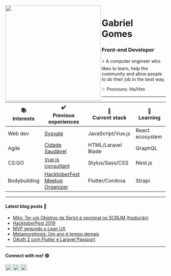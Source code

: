 
<img align="left" width="300" src="https://github.com/gab0gomes/gab0gomes/blob/master/lp.png?raw=true">

# Gabriel Gomes

### Front-end Developer

:zap: A computer engineer who likes to learn, help the community and allow people to do their job in the best way.

:sparkles: Pronouns: He/Him
<br>

----

| :books: <br> Interests | :heavy_check_mark: <br> Previous experiences   | :hammer: <br> Current stack | :rocket: <br> Learning |
| ---------------------- | ---------------------------------------------- | --------------------------- | ---------------------- |
| Web dev                | [Sysvale](https://sysvale.com/)                | JavaScript/Vue.js           | React ecosystem        |
| Agile                  | [Cidade Saudável](https://cidadesaudavel.com/) | HTML/Laravel Blade          | GraphQL                |
| CS:GO                  | [Vue.js consultant](https://medium.com/@gab0gomes/sobre-meu-primeiro-trabalho-como-consultor-8f553e3054f4) | Stylus/Sass/CSS | Nest.js |
| Bodybuilding           | [HacktoberFest Meetup Organizer](https://medium.com/sysvale/hacktoberpest-2019-8761a969c85e) |  Flutter/Cordova   | Strapi |

----

#### Latest blog posts :newspaper:
<!-- BLOG-POST-LIST:START -->
- [Mito: Ter um Objetivo da Sprint é opcional no SCRUM (tradução)](https://medium.com/@gab0gomes/mito-ter-um-objetivo-da-sprint-%C3%A9-opcional-no-scrum-tradu%C3%A7%C3%A3o-891ffffb3b94?source=rss-1da896a6630d------2)
- [HacktoberPest 2019](https://medium.com/sysvale/hacktoberpest-2019-8761a969c85e?source=rss-1da896a6630d------2)
- [MVP segundo o Lean UX](https://medium.com/sysvale/mvp-segundo-o-lean-ux-584958f7c48?source=rss-1da896a6630d------2)
- [Metamorphosis: Um ano é tempo demais](https://medium.com/@gab0gomes/metamorphosis-um-ano-%C3%A9-tempo-demais-b9f4da0b3524?source=rss-1da896a6630d------2)
- [OAuth 2 com Flutter e Laravel Passport](https://medium.com/sysvale/oauth-2-com-flutter-e-laravel-passport-a040c910631e?source=rss-1da896a6630d------2)
<!-- BLOG-POST-LIST:END -->

----

#### Connect with me! :smile:

<a href="https://twitter.com/gab0gomes">
  <img align="left" alt="Gabriel Gomes Twitter" width="21px" src="https://firebasestorage.googleapis.com/v0/b/github--images.appspot.com/o/Github%20images%2Ftwitter.svg?alt=media&token=0e4ffc45-d873-47ee-b08c-9b98b4fe66cf" />
</a>
<a href="https://www.linkedin.com/in/gabrielrgomes/">
  <img align="left" alt="Gabriel Gomes Linkedin" width="21px" src="https://firebasestorage.googleapis.com/v0/b/github--images.appspot.com/o/Github%20images%2Flinkedin.svg?alt=media&token=0e662ab8-db11-475a-9c43-18d89bcdfde0" />
</a>

<a href="https://medium.com/@gab0gomes">
  <img align="left" alt="Gabriel Gomes Medium" width="21px" src="https://cdn-images-1.medium.com/fit/c/152/152/1*8I-HPL0bfoIzGied-dzOvA.png" />
</a>
